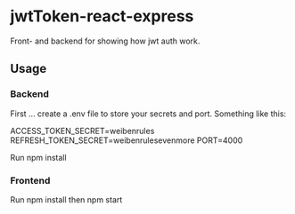 # jwtToken-react-express
Front- and backend for showing how jwt auth work. 

## Usage

### Backend
First ... create a .env file to store your secrets and port. Something like this: 
  
ACCESS_TOKEN_SECRET=weibenrules
REFRESH_TOKEN_SECRET=weibenrulesevenmore
PORT=4000

Run npm install

### Frontend

Run npm install
then npm start
